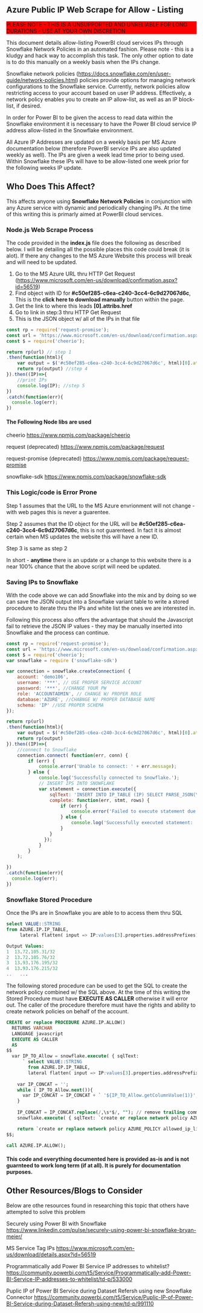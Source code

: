 ## Azure Public IP Web Scrape for Allow - Listing
<p style='background-color:red'>PLEASE NOTE - THIS IS A UNSUPPORTED AND UNRELIABLE FOR LONG DURATIONS - USE AT YOUR OWN DISCRETION</p>


This document details allow-listing PowerBI cloud services IPs through Snowflake Network Policies in an automated fashion. Please note - this is a kludgy and hack way to accomplish this task. The only other option to date is to do this manually on a weekly basis when the IPs change. 


Snowflake network policies (https://docs.snowflake.com/en/user-guide/network-policies.html) policies provide options for managing network configurations to the Snowflake service. Currently, network policies allow restricting access to your account based on user IP address. Effectively, a network policy enables you to create an IP allow-list, as well as an IP block-list, if desired.


In order for Power BI to be given the access to read data within the Snowflake environment it is necessary to have the Power BI cloud service IP address allow-listed in the Snowflake environment. 


All Azure IP Addresses are updated on a weekly basis per MS Azure documentation below (therefore PowerBI service IPs are also updated weekly as well). The IPs are given a week lead time prior to being used. Within Snowflake these IPs will have to be allow-listed one week prior for the following weeks IP update.

## Who Does This Affect?
This affects anyone using <b>Snowflake Network Policies</b> in conjunction with any Azure service with dynamic and periodically changing IPs. At the time of this writing this is primarly aimed at PowerBI cloud services.


### Node.js Web Scrape Process
The code provided in the <b>index.js</b> file does the following as described below. I will be detailing all the possible places this code could break (it is alot). If there any changes to the MS Azure Website this process will break and will need to be updated.

1) Go to the MS Azure URL thru HTTP Get Request (https://www.microsoft.com/en-us/download/confirmation.aspx?id=56519)
2) Find object with ID for <b>#c50ef285-c6ea-c240-3cc4-6c9d27067d6c</b>, This is the <b>click here to download manually</b> button within the page.
3) Get the link to where this leads <b>[0].attribs.href</b>
4) Go to link in step:3 thru HTTP Get Request
5) This is the JSON object w/ all of the IPs in that file

```javascript
const rp = require('request-promise');
const url = 'https://www.microsoft.com/en-us/download/confirmation.aspx?id=56519';
const $ = require('cheerio');

return rp(url) // step 1
.then(function(html){
    var output = $('#c50ef285-c6ea-c240-3cc4-6c9d27067d6c', html)[0].attribs.href; // step 2 & 3
    return rp(output) //step 4
}).then((IP)=>{
    //print IPs
    console.log(IP); //step 5
})
.catch(function(err){
  console.log(err);
})
```

#### The Following Node libs are used
cheerio https://www.npmjs.com/package/cheerio

request (deprecated) https://www.npmjs.com/package/request

request-promise (deprecated) https://www.npmjs.com/package/request-promise

snowflake-sdk https://www.npmjs.com/package/snowflake-sdk


### This Logic/code is Error Prone
Step 1 assumes that the URL to the MS Azure envrionment will not change - with web pages this is never a guarentee.

Step 2 assumes that the ID object for the URL will be <b>#c50ef285-c6ea-c240-3cc4-6c9d27067d6c</b>, this is not guarenteed. In fact it is almost certain when MS updates the website this will have a new ID.

Step 3 is same as step 2

In short - <b>anytime</b> there is an update or a change to this website there is a near 100% chance that the above script will need be updated.

### Saving IPs to Snowflake
With the code above we can add Snowflake into the mix and by doing so we can save the JSON output into a Snowflake variant table to write a stored procedure to iterate thru the IPs and white list the ones we are interested in.

Following this process also offers the advantage that should the Javascript fail to retrieve the JSON IP values - they may be manually inserted into Snowflake and the process can continue.

```javascript
const rp = require('request-promise');
const url = 'https://www.microsoft.com/en-us/download/confirmation.aspx?id=56519';
const $ = require('cheerio');
var snowflake = require ('snowflake-sdk')

var connection = snowflake.createConnection( {
    account: 'demo106',
    username: '***', // USE PROPER SERVICE ACCOUNT
    password: '***', //CHANGE YOUR PW
    role: 'ACCOUNTADMIN', // CHANGE W/ PROPER ROLE
    database:'AZURE', //CHABNGE W/ PROPER DATABASE NAME
    schema: 'IP' //USE PROPER SCHEMA
});

return rp(url)
.then(function(html){
    var output = $('#c50ef285-c6ea-c240-3cc4-6c9d27067d6c', html)[0].attribs.href; 
    return rp(output)
}).then((IP)=>{
    //connect to Snowflake
    connection.connect( function(err, conn) {
        if (err) {
            console.error('Unable to connect: ' + err.message);
        } else {
            console.log('Successfully connected to Snowflake.');
            // INSERT IPS INTO SNOWFLAKE
            var statement = connection.execute({
                sqlText: 'INSERT INTO IP_TABLE (IP) SELECT PARSE_JSON(\''+IP+'\')', // CHANGE FOR PROPER TABLE NAME
                complete: function(err, stmt, rows) {
                    if (err) {
                        console.error('Failed to execute statement due to the following error: ' + err.message);
                    } else {
                        console.log('Successfully executed statement: ' + stmt.getSqlText());
                    }
                }
              });
            }
        }
    );

})
.catch(function(err){
  console.log(err);
})
```

### Snowflake Stored Procedure
Once the IPs are in Snowflake you are able to to access them thru SQL
```SQL
select VALUE::STRING
from AZURE.IP.IP_TABLE,
     lateral flatten( input => IP:values[3].properties.addressPrefixes);

Output Values:
1  13.72.105.31/32
2  13.72.105.76/32
3  13.93.176.195/32
4  13.93.176.215/32
..   ...
```

The following stored procedure can be used to get the SQL to create the network policy combined w/ the SQL above. At the time of this writing the Stored Procedure must have <b>EXECUTE AS CALLER</B> otherwise it will error out. The caller of the procedure therefore must have the rights and ability to create network policies on behalf of the account.


```SQL
CREATE or replace PROCEDURE AZURE.IP.ALLOW()
  RETURNS VARCHAR
  LANGUAGE javascript
  EXECUTE AS CALLER
  AS
$$
  var IP_TO_Allow = snowflake.execute( { sqlText: 
      ` select VALUE::STRING
        from AZURE.IP.IP_TABLE,
        lateral flatten( input => IP:values[3].properties.addressPrefixes) `} );
    
    var IP_CONCAT = '';
    while ( IP_TO_Allow.next()){
      var IP_CONCAT = IP_CONCAT + ` '${IP_TO_Allow.getColumnValue(1)}', `;
    }
    
    IP_CONCAT = IP_CONCAT.replace(/,\s*$/, ""); // remove trailing comma
    snowflake.execute( { sqlText: `create or replace network policy AZURE_POLICY allowed_ip_list=( ${IP_CONCAT})` } );

    return `create or replace network policy AZURE_POLICY allowed_ip_list=( ${IP_CONCAT})`;
$$;

call AZURE.IP.ALLOW();
```

#### This code and everything documented here is provided as-is and is not guarnteed to work long term (if at all). It is purely for documentation purposes.

## Other Resources/Blogs to Consider
Below are othe resources found in researching this topic that others have attempted to solve this problem

Securely using Power BI with Snowflake
https://www.linkedin.com/pulse/securely-using-power-bi-snowflake-bryan-meier/

MS Service Tag IPs 
https://www.microsoft.com/en-us/download/details.aspx?id=56519

Programmatically add Power BI Service IP addresses to whitelist? 
https://community.powerbi.com/t5/Service/Programmatically-add-Power-BI-Service-IP-addresses-to-whitelist/td-p/533000

Puplic IP of Power BI Service during Dataset Refersh using new Snowflake Connector 
https://community.powerbi.com/t5/Service/Puplic-IP-of-Power-BI-Service-during-Dataset-Refersh-using-new/td-p/991110

